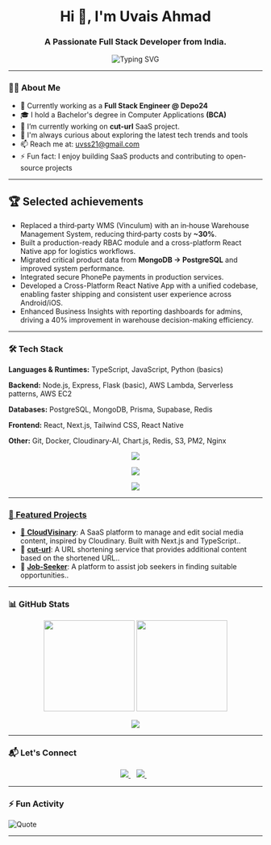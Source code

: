 <h1 align="center">Hi 👋, I'm Uvais Ahmad</h1>
<h3 align="center">A Passionate Full Stack Developer from India.</h3>

<p align="center">
  <img src="https://readme-typing-svg.demolab.com?font=Fira+Code&size=22&pause=1000&color=36BCF7&center=true&vCenter=true&width=600&lines=Backend+Developer+%7C+Node.js+%7C+Express;PostgreSQL+%7C+MongoDB+%7C+TypeScript;Exploring+AWS+%7C+Next.js+%7C+SaaS+Projects;Open+Source+Contributor+%7C+Always+Learning" alt="Typing SVG" />
</p>

---

### 🧑‍💻 About Me

- 🔭 Currently working as a **Full Stack Engineer @ Depo24**
- 🎓  I hold a Bachelor's degree in Computer Applications **(BCA)**
- 🔭 I’m currently working on **cut-url** SaaS project.
- 🤖 I'm always curious about exploring the latest tech trends and tools
- 📫 Reach me at: [uvss21@gmail.com](mailto:uvss21@gmail.com)
- ⚡ Fun fact: I enjoy building SaaS products and contributing to open-source projects
  <!-- - 🌐 Portfolio: [uvais-ahmad.github.io](https://uvais-ahmad.github.io) -->
 <!-- - 🌐 Portfolio: [uvais-ahmad.github.io](https://uvais-ahmad.github.io) -->

---

## 🏆 Selected achievements

* Replaced a third‑party WMS (Vinculum) with an in‑house Warehouse Management System, reducing third‑party costs by **\~30%**.
* Built a production-ready RBAC module and a cross-platform React Native app for logistics workflows.
* Migrated critical product data from **MongoDB → PostgreSQL** and improved system performance.
* Integrated secure PhonePe payments in production services.
* Developed a Cross-Platform React Native App with a unified codebase, enabling faster shipping and consistent user experience across Android/iOS.
* Enhanced Business Insights with reporting dashboards for admins, driving a 40% improvement in warehouse decision-making efficiency.

---

### 🛠️ Tech Stack
**Languages & Runtimes:** TypeScript, JavaScript, Python (basics)

**Backend:** Node.js, Express, Flask (basic), AWS Lambda, Serverless patterns, AWS EC2

**Databases:** PostgreSQL, MongoDB, Prisma, Supabase, Redis

**Frontend:** React, Next.js, Tailwind CSS, React Native

**Other:** Git, Docker, Cloudinary-AI, Chart.js, Redis, S3, PM2, Nginx
<p align="center">
  <a href="https://skillicons.dev">
    <img src="https://skillicons.dev/icons?i=js,ts,nodejs,postgresql,mysql,sequelize,mongo,aws"
  </a>
</p>

<p align="center">
  <a href="https://skillicons.dev">
    <img src="https://skillicons.dev/icons?i=react,redux,tailwind,nextjs,postman,git,prisma"
  </a>
</p>

<p align="center">
  <a href="https://skillicons.dev">
    <img src="https://skillicons.dev/icons?i=vim,nginx,materialui,flask,py"
  </a>
</p>

---

### 📂 Featured Projects

- 🚀 [**CloudVisinary**](https://github.com/Uvais-Ahmad/cloudVisinary): A SaaS platform to manage and edit social media content, inspired by Cloudinary. Built with Next.js and TypeScript..
- 🔗 [**cut-url**](https://github.com/Uvais-Ahmad/cut-url): A URL shortening service that provides additional content based on the shortened URL..
- 🧠 [**Job-Seeker**](https://github.com/Uvais-Ahmad/Job-Seeker): A platform to assist job seekers in finding suitable opportunities..

---

### 📊 GitHub Stats

<p align="center">
  <img src="https://github-readme-stats.vercel.app/api?username=Uvais-Ahmad&show_icons=true&theme=github_dark" height="180px" />
  <img src="https://github-readme-streak-stats.herokuapp.com?user=Uvais-Ahmad&theme=dark" height="180px" />
<!--   <a href="https://git.io/streak-stats"><img src="https://github-readme-streak-statss.herokuapp.com?user=Uvais-Ahmad" alt="GitHub Streak" /></a> -->
</p>


<p align="center">
  <img src="https://github-readme-stats.vercel.app/api/top-langs/?username=Uvais-Ahmad&layout=compact&theme=github_dark" />
</p>

---

### 📬 Let's Connect

<p align="center">
  <a href="mailto:uvss21@gmail.com" target="_blank" title="Email">
    <img src="https://skillicons.dev/icons?i=gmail" />
  </a>
  &nbsp;&nbsp;
  <a href="https://linkedin.com/in/uvais-ahmad" target="_blank" title="LinkedIn">
    <img src="https://skillicons.dev/icons?i=linkedin" />
  </a>
  &nbsp;&nbsp;
</p>


---

### ⚡ Fun Activity

![Quote](https://quotes-github-readme.vercel.app/api?type=horizontal&theme=dark)

---
